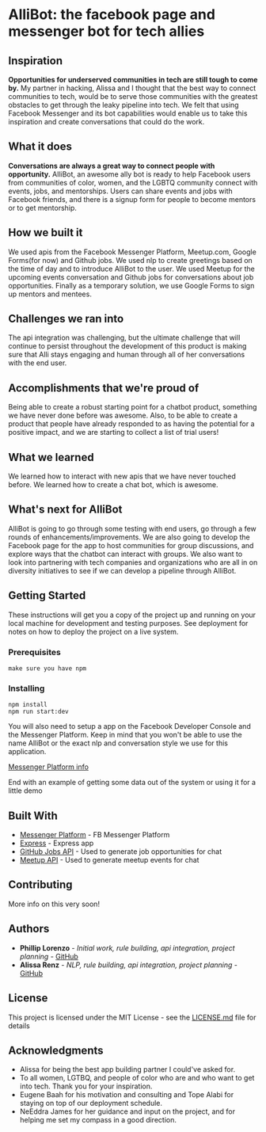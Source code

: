 # AlliBot: the facebook page and messenger bot for tech allies

## Inspiration
**Opportunities for underserved communities in tech are still tough to come by.** 
My partner in hacking, Alissa and I thought that the best way to connect communities to tech, would be to serve those communities with the greatest obstacles to get through the leaky pipeline into tech. We felt that using Facebook Messenger and its bot capabilities would enable us to take this inspiration and create conversations that could do the work. 

## What it does
**Conversations are always a great way to connect people with opportunity.** AlliBot, an awesome ally bot is ready to help Facebook users from communities of color, women, and the LGBTQ community connect with events, jobs, and mentorships. Users can share events and jobs with Facebook friends, and there is a signup form for people to become mentors or to get mentorship. 

## How we built it
We used apis from the Facebook Messenger Platform, Meetup.com, Google Forms(for now) and Github jobs. We used nlp to create greetings based on the time of day and to introduce AlliBot to the user. We used Meetup for the upcoming events conversation and Github jobs for conversations about job opportunities. Finally as a temporary solution, we use Google Forms to sign up mentors and mentees. 

## Challenges we ran into
The api integration was challenging, but the ultimate challenge that will continue to persist throughout the development of this product is making sure that Alli stays engaging and human through all of her conversations with the end user.

## Accomplishments that we're proud of
Being able to create a robust starting point for a chatbot product, something we have never done before was awesome. Also, to be able to create a product that people have already responded to as having the potential for a positive impact, and we are starting to collect a list of trial users!

## What we learned
We learned how to interact with new apis that we have never touched before. We learned how to create a chat bot, which is awesome. 

## What's next for AlliBot
AlliBot is going to go through some testing with end users, go through a few rounds of enhancements/improvements. We are also going to develop the Facebook page for the app to host communities for group discussions, and explore ways that the chatbot can interact with groups. We also want to look into partnering with tech companies and organizations who are all in on diversity initiatives to see if we can develop a pipeline through AlliBot. 

## Getting Started

These instructions will get you a copy of the project up and running on your local machine for development and testing purposes. See deployment for notes on how to deploy the project on a live system.

### Prerequisites

```
make sure you have npm 
```

### Installing

```
npm install 
npm run start:dev
```

You will also need to setup a app on the Facebook Developer Console and the Messenger Platform. Keep in mind that you won't be able to use the name AlliBot or the exact nlp and conversation style we use for this application. 

[Messenger Platform info](https://developers.facebook.com/docs/messenger-platform/getting-started/quick-start)

End with an example of getting some data out of the system or using it for a little demo

## Built With

* [Messenger Platform](https://developers.facebook.com/docs/messenger-platform/getting-started/quick-start) - FB Messenger Platform
* [Express](http://expressjs.com/en/api.html) - Express app 
* [GitHub Jobs API](https://jobs.github.com/api) - Used to generate job opportunities for chat 
* [Meetup API](https://www.meetup.com/meetup_api/) - Used to generate meetup events for chat

## Contributing

More info on this very soon! 

## Authors

* **Phillip Lorenzo** - *Initial work, rule building, api integration, project planning* - [GitHub](https://github.com/pllearns)
* **Alissa Renz** - *NLP, rule building, api integration, project planning* - [GitHub](https://github.com/alissarenz)

## License

This project is licensed under the MIT License - see the [LICENSE.md](LICENSE.md) file for details

## Acknowledgments

* Alissa for being the best app building partner I could've asked for.
* To all women, LGTBQ, and people of color who are and who want to get into tech. Thank you for your inspiration.
* Eugene Baah for his motivation and consulting and Tope Alabi for staying on top of our deployment schedule.
* NeEddra James for her guidance and input on the project, and for helping me set my compass in a good direction.

